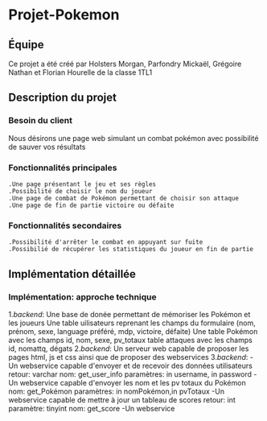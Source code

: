 # Projet-Pokemon
## Équipe
Ce projet  a été créé par Holsters Morgan, Parfondry Mickaël, Grégoire Nathan et Florian Hourelle de la classe 1TL1
## Description du projet
### Besoin du client 
Nous désirons une page web simulant un combat pokémon avec possibilité de sauver vos résultats
### Fonctionnalités principales
```
.Une page présentant le jeu et ses règles
.Possibilité de choisir le nom du joueur 
.Une page de combat de Pokémon permettant de choisir son attaque
.Une page de fin de partie victoire ou défaite
```
### Fonctionnalités secondaires
```
.Possibilité d'arrêter le combat en appuyant sur fuite
.Possibilié de récupérer les statistiques du joueur en fin de partie 
```
## Implémentation détaillée
### Implémentation: approche technique
1.*backend*: Une base de donée permettant de mémoriser les Pokémon et les joueurs
   Une table uilisateurs
      reprenant les champs du formulaire (nom, prénom, sexe, language préféré, mdp, victoire, défaite)
   Une table Pokémon
      avec les champs id, nom, sexe, pv_totaux
   table attaques
      avec les champs id, nomattq, dégats 
2.*backend*: Un serveur web capable de proposer les pages html, js et css ainsi que de proposer des webservices 
3.*backend*: 
   -Un webservice capable d'envoyer et de recevoir des données utilisateurs 
       retour: varchar
       nom: get_user_info
       paramètres: in username, in password
   -Un webservice capable d'envoyer les nom et les pv totaux du Pokémon
       nom: get_Pokémon
       paramètres: in nomPokémon,in pvTotaux
   -Un webservice capable de mettre à jour un tableau de scores
       retour: int
       paramètre: tinyint
       nom: get_score
   -Un webservice



